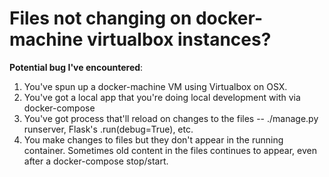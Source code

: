 Files not changing on docker-machine virtualbox instances?
=============================================================

**Potential bug I've encountered**:
1. You've spun up a docker-machine VM using Virtualbox on OSX.
2. You've got a local app that you're doing local development with via docker-compose
3. You've got process that'll reload on changes to the files -- ./manage.py runserver, Flask's .run(debug=True), etc.
4. You make changes to files but they don't appear in the running container. Sometimes old content in the files continues to appear, even after a docker-compose stop/start.
